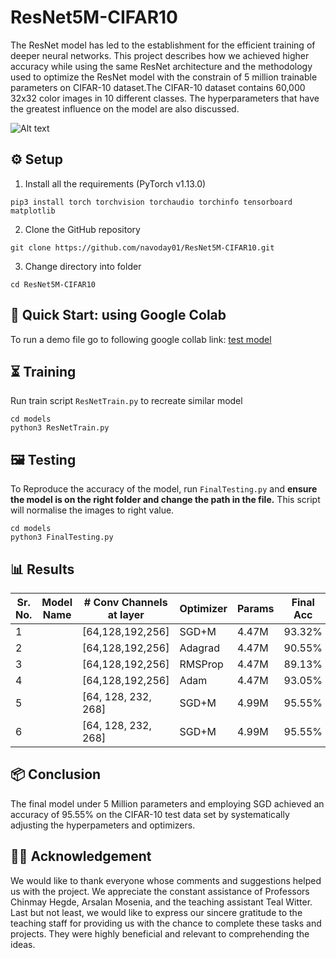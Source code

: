 # ResNet5M-CIFAR10

The ResNet model has led to the establishment for the efficient training of deeper neural networks. This project describes how we achieved higher accuracy while using the same ResNet architecture and the methodology used to optimize the ResNet model with the constrain of 5 million trainable parameters on CIFAR-10 dataset.The CIFAR-10 dataset contains 60,000 32x32 color images in 10 different classes. The hyperparameters that have the greatest influence on the model are also discussed.

![Alt text](https://github.com/navoday01/ResNet5M-CIFAR10/blob/main/assets/CIFAR10-2.png)

## ⚙️ Setup

1. Install all the requirements (PyTorch v1.13.0)
```shell
pip3 install torch torchvision torchaudio torchinfo tensorboard matplotlib
```
2. Clone the GitHub repository
```shell
git clone https://github.com/navoday01/ResNet5M-CIFAR10.git
```
3. Change directory into folder
```shell
cd ResNet5M-CIFAR10
```


## 🏁 Quick Start: using Google Colab

To run a demo file go to following google collab link: [test model](https://colab.research.google.com/github/navoday01/ResNet5M-CIFAR10/blob/main/ResnetQuickTest.ipynb)

## ⏳ Training
Run train script `ResNetTrain.py` to recreate similar model
```shell
cd models
python3 ResNetTrain.py
```
## 🖼 Testing

 To Reproduce the accuracy of the model, run `FinalTesting.py` and **ensure the model is on the right folder and change the path in the file.** This script will normalise the images to right value.
```shell
cd models
python3 FinalTesting.py
```


## 📊 Results
| Sr. No.|    Model Name    |  # Conv Channels at layer  |  Optimizer  |  Params  |  Final Acc  |  File Link  |
|--------|------------------|----------------------------|------------ |----------|-------------|-------------|
|   1    |                  |     [64,128,192,256]       |    SGD+M    |   4.47M  |  93.32%     |             |
|   2    |                  |     [64,128,192,256]       |    Adagrad  |   4.47M  |  90.55%     |             |
|   3    |                  |     [64,128,192,256]       |    RMSProp  |   4.47M  |  89.13%     |             |
|   4    |                  |     [64,128,192,256]       |    Adam     |   4.47M  |  93.05%     |             |
|   5    |                  |     [64, 128, 232, 268]    |    SGD+M    |   4.99M  |  95.55%     |             |
|   6    |                  |     [64, 128, 232, 268]    |    SGD+M    |   4.99M  |  95.55%     |             |

## 📦 Conclusion

The final model under 5 Million parameters and employing SGD achieved an accuracy of 95.55% on the CIFAR-10 test data set by systematically adjusting the hyperpameters and optimizers.

## 👩‍⚖️ Acknowledgement

We would like to thank everyone whose comments and suggestions helped us with the project. We appreciate the constant assistance of Professors Chinmay Hegde, Arsalan Mosenia, and the teaching assistant Teal Witter. Last but not least, we would like to express our sincere gratitude to the teaching staff for providing us with the chance to complete these tasks and projects. They were highly beneficial and relevant to comprehending the ideas.


